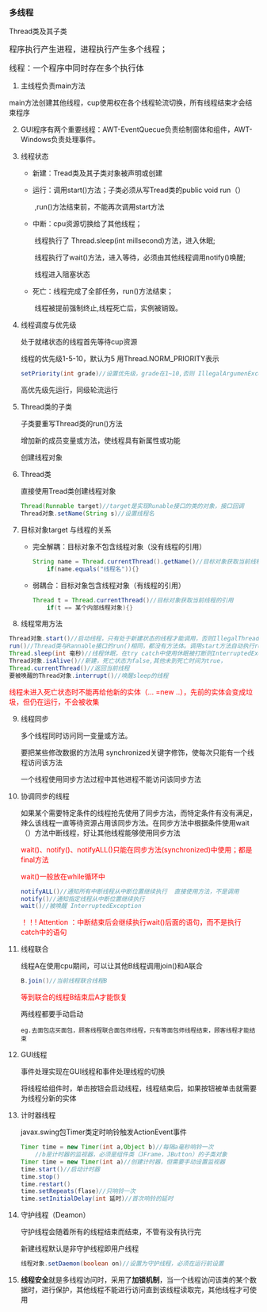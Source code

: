 ### 多线程

Thread类及其子类

<font size= 3>程序执行产生进程，进程执行产生多个线程；</font>

<font size=3>线程：一个程序中同时存在多个执行体</font>

1. 主线程负责main方法

main方法创建其他线程，cup使用权在各个线程轮流切换，所有线程结束才会结束程序

2. GUI程序有两个重要线程：AWT-EventQuecue负责绘制窗体和组件，AWT-Windows负责处理事件。

3. 线程状态

   * 新建：Tread类及其子类对象被声明或创建

   * 运行：调用start()方法；子类必须从写Tread类的public void run（）

     ​			,run()方法结束前，不能再次调用start方法

   * 中断：cpu资源切换给了其他线程；

     ​			线程执行了 Thread.sleep(int millsecond)方法，进入休眠;

     ​			线程执行了wait()方法，进入等待，必须由其他线程调用notify()唤醒;

     ​			线程进入阻塞状态

   * 死亡：线程完成了全部任务，run()方法结束；

     ​			线程被提前强制终止,线程死亡后，实例被销毁。

4. 线程调度与优先级

   处于就绪状态的线程首先等待cup资源

   线程的优先级1-5-10，默认为5 用Thread.NORM_PRIORITY表示

   ```java
   setPriority(int grade)//设置优先级，grade在1~10,否则 IllegalArgumenException
   ```

   高优先级先运行，同级轮流运行

   

5. Thread类的子类

   子类要重写Thread类的run()方法

   增加新的成员变量或方法，使线程具有新属性或功能

   创建线程对象

6. Thread类

   直接使用Tread类创建线程对象

   ```java
   Thread(Runnable target)//target是实现Runable接口的类的对象，接口回调
   Thread对象.setName(String s)//设置线程名
   ```

7. 目标对象target 与线程的关系

   * 完全解耦：目标对象不包含线程对象（没有线程的引用）

     ```java
     String name = Thread.currentThread().getName()//目标对象获取当前线程名
         if(name.equals("线程名")){}
     ```

   * 弱耦合：目标对象包含线程对象（有线程的引用）

     ```java
     Thread t = Thread.currentThread()//目标对象获取当前线程的引用
         if(t == 某个内部线程对象){}
     ```

8.  线程常用方法

   ```java
   Thread对象.start()//启动线程，只有处于新建状态的线程才能调用，否则IllegalThreadStateException
   run()//Thread类与Rannable接口的run()相同，都没有方法体。调用start方法自动执行run()
   Thread.sleep(int 毫秒)//线程休眠，在try catch中使用休眠被打断则InterruptedException
   Thread对象.isAlive()//新建，死亡状态为false,其他未到死亡时间为true，
   Thread.currentThread()//返回当前线程
   要被唤醒的Thread对象.interrupt()//唤醒sleep的线程
   ```

   <font color="red">线程未进入死亡状态时不能再给他新的实体（… =new ..），先前的实体会变成垃圾，但仍在运行，不会被收集</font>

   

9. 线程同步

   多个线程同时访问同一变量或方法。

   要把某些修改数据的方法用 synchronized关键字修饰，使每次只能有一个线程访问该方法

   一个线程使用同步方法过程中其他进程不能访问该同步方法

10. 协调同步的线程

    如果某个需要特定条件的线程抢先使用了同步方法，而特定条件有没有满足，辣么该线程一直等待资源占用该同步方法。在同步方法中根据条件使用wait（）方法中断线程，好让其他线程能够使用同步方法

    <font color="red">wait()、notify()、notifyALL()只能在同步方法(synchronized)中使用；都是final方法</font>

    <font color="red">wait()一般放在while循环中</font>

    ```java
    notifyALL()//通知所有中断线程从中断位置继续执行  直接使用方法，不是调用
    notify()//通知指定线程从中断位置继续执行
    wait()//被唤醒 InterruptedException
    ```

    <font color="red">！！! Attention ：中断结束后会继续执行wait()后面的语句，而不是执行catch中的语句</font>

    

11. 线程联合

    线程A在使用cpu期间，可以让其他B线程调用join()和A联合

    ```java
    B.join()//当前线程联合线程B
    ```

    <font color="red">等到联合的线程B结束后A才能恢复</font>

    两线程都要手动启动

    ```
    eg.去面包店买面包，顾客线程联合面包师线程，只有等面包师线程结束，顾客线程才能结束
    ```

12. GUI线程

    事件处理实现在GUI线程和事件处理线程的切换

    将线程给组件时，单击按钮会启动线程，线程结束后，如果按钮被单击就需要为线程分新的实体

13. 计时器线程

    javax.swing包Timer类定时响铃触发ActionEvent事件

    ```java
    Timer time = new Timer(int a,Object b)//每隔a毫秒响铃一次
        //b是计时器的监视器，必须是组件类（JFrame，JButton）的子类对象
    Timer time = new Timer(int a)//创建计时器，但需要手动设置监视器
    time.start()//启动计时器
    time.stop()
    time.restart()
    time.setRepeats(flase)//只响铃一次
    time.setInitialDelay(int 延时)//首次响铃的延时
    ```

14. 守护线程（Deamon）

    守护线程会随着所有的线程结束而结束，不管有没有执行完

    新建线程默认是非守护线程即用户线程

    ```java
    线程对象.setDaemon(boolean on)//设置为守护线程，必须在运行前设置
    ```

15. **线程安全**就是多线程访问时，采用了**加锁机制**，当一个线程访问该类的某个数据时，进行保护，其他线程不能进行访问直到该线程读取完，其他线程才可使用

